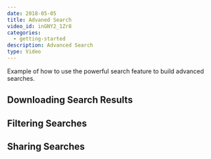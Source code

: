 ```yaml
---
date: 2018-05-05
title: Advaned Search
video_id: inGNY2_1Zr8
categories:
  - getting-started
description: Advanced Search
type: Video
---
```

Example of how to use the powerful search feature to build advanced searches.

## Downloading Search Results

## Filtering Searches

## Sharing Searches